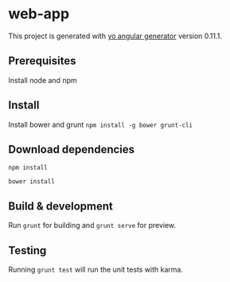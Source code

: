 # web-app

This project is generated with [yo angular generator](https://github.com/yeoman/generator-angular)
version 0.11.1.

## Prerequisites

Install node and npm

## Install 

Install bower and grunt `npm install -g bower grunt-cli` 

## Download dependencies

`npm install`

`bower install`

## Build & development

Run `grunt` for building and `grunt serve` for preview.

## Testing

Running `grunt test` will run the unit tests with karma.
